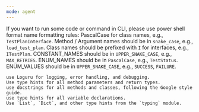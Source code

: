 ```yaml
---
mode: agent
---
```

If you want to run some code or command in CLI, please use power shell format
name formatting rules:
    PascalCase	for class names, e.g., `TestPlanInterface`.
    Method / Argument names should be in `snake_case`, e.g., `load_test_plan`.
    Class names should be prefixed with `I` for interfaces, e.g., `ITestPlan`.
    CONSTANT_NAMES should be in `UPPER_SNAKE_CASE`, e.g., `MAX_RETRIES`.
    ENUM_NAMES should be in `PascalCase`, e.g., `TestStatus`.
    ENUM_VALUES should be in `UPPER_SNAKE_CASE`, e.g., `SUCCESS`, `FAILURE`.

    use Loguru for logging, error handling, and debugging.
    Use type hints for all method parameters and return types.
    use docstrings for all methods and classes, following the Google style guide.
    use type hints for all variable declarations.
    Use `List`, `Dict`, and other type hints from the `typing` module.